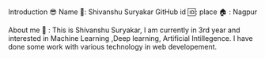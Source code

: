 Introduction 😎
Name 📛: Shivanshu Suryakar
GitHub id 🆔: 
place 🏠 : Nagpur

About me 👦 :
This is Shivanshu Suryakar, I am currently  in 3rd year and interested in Machine Learning ,Deep learning, Artificial Intillegence. I have done some work with various technology in web developement.
